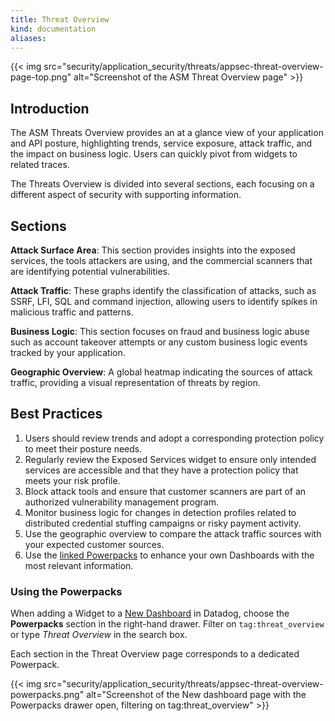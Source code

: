 ```yaml
---
title: Threat Overview
kind: documentation
aliases:  
---
```


{{< img src="security/application_security/threats/appsec-threat-overview-page-top.png" alt="Screenshot of the ASM Threat Overview page"  >}}

## Introduction

The ASM Threats Overview provides an at a glance view of your application and API posture, highlighting trends, service exposure, attack traffic, and the impact on business logic. Users can quickly pivot from widgets to related traces.

The Threats Overview is divided into several sections, each focusing on a different aspect of security with supporting information.

## Sections

**Attack Surface Area**: This section provides insights into the exposed services, the tools attackers are using, and the commercial scanners that are identifying potential vulnerabilities.

**Attack Traffic**: These graphs identify the classification of attacks, such as SSRF, LFI, SQL and command injection, allowing users to identify spikes in malicious traffic and patterns.

**Business Logic**: This section focuses on fraud and business logic abuse such as account takeover attempts or any custom business logic events tracked by your application.

**Geographic Overview**: A global heatmap indicating the sources of attack traffic, providing a visual representation of threats by region.

## Best Practices

1. Users should review trends and adopt a corresponding protection policy to meet their posture needs.
2. Regularly review the Exposed Services widget to ensure only intended services are accessible and that they have a protection policy that meets your risk profile.
3. Block attack tools and ensure that customer scanners are part of an authorized vulnerability management program.
4. Monitor business logic for changes in detection profiles related to distributed credential stuffing campaigns or risky payment activity.
5. Use the geographic overview to compare the attack traffic sources with your expected customer sources.
6. Use the [linked Powerpacks](#using-the-powerpacks) to enhance your own Dashboards with the most relevant information.

### Using the Powerpacks

When adding a Widget to a [New Dashboard][1] in Datadog, choose the **Powerpacks** section in the right-hand drawer. Filter on `tag:threat_overview` or type *Threat Overview* in the search box.
 
Each section in the Threat Overview page corresponds to a dedicated Powerpack.

{{< img src="security/application_security/threats/appsec-threat-overview-powerpacks.png" alt="Screenshot of the New dashboard page with the Powerpacks drawer open, filtering on tag:threat_overview"  >}}

[1]: /dashboards/
